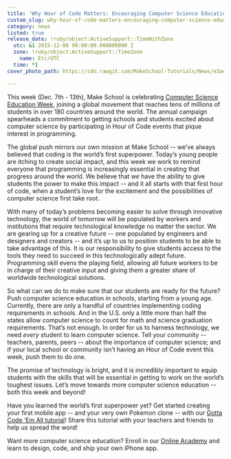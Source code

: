 ```yaml
---
title: 'Why Hour of Code Matters: Encouraging Computer Science Education'
custom_slug: why-hour-of-code-matters-encouraging-computer-science-education
category: news
listed: true
release_date: !ruby/object:ActiveSupport::TimeWithZone
  utc: &1 2015-12-08 00:00:00.000000000 Z
  zone: !ruby/object:ActiveSupport::TimeZone
    name: Etc/UTC
  time: *1
cover_photo_path: https://cdn.rawgit.com/MakeSchool-Tutorials/News/e3ae1bc98723e6467bb3563555996fcfc676e1b1//df58e429-3d2a-43cc-8b1d-48dc188a5798/cover_photo.jpeg

---
```

This week (Dec. 7th - 13th), Make School is celebrating [Computer Science Education Week](https://hourofcode.com/), joining a global movement that reaches tens of millions of students in over 180 countries around the world. The annual campaign spearheads a commitment to getting schools and students excited about computer science by participating in Hour of Code events that pique interest in programming.

The global push mirrors our own mission at Make School -- we’ve always believed that coding is the world’s first superpower. Today’s young people are itching to create social impact, and this week we work to remind everyone that programming is increasingly essential in creating that progress around the world. We believe that *we* have the ability to give students the power to make this impact -- and it all starts with that first hour of code, when a student’s love for the excitement and the possibilities of computer science first take root.

With many of today’s problems becoming easier to solve through innovative technology, the world of tomorrow will be populated by workers and institutions that require technological knowledge no matter the sector. We are gearing up for a creative future -- one populated by engineers and designers and creators -- and it’s up to us to position students to be able to take advantage of this. It is our responsibility to give students access to the tools they need to succeed in this technologically adept future. Programming skill evens the playing field, allowing all future workers to be in charge of their creative input and giving them a greater share of worldwide technological solutions.

So what can we do to make sure that our students are ready for the future? Push computer science education in schools, starting from a young age. Currently, there are only a handful of countries implementing coding requirements in schools. And in the U.S. only a little more than half the states allow computer science to count for math and science graduation requirements. That’s not enough. In order for us to harness technology, we need *every* student to learn computer science. Tell your community -- teachers, parents, peers -- about the importance of computer science; and if your local school or community isn’t having an Hour of Code event this week, push them to do one.

The promise of technology is bright, and it is incredibly important to equip students with the skills that will be essential in getting to work on the world’s toughest issues. Let’s move towards more computer science education -- both this week and beyond!

Have you learned the world’s first superpower yet? Get started creating your first mobile app -- and your very own Pokemon clone -- with our [Gotta Code ‘Em All tutorial](http://bit.ly/1NbW9Iq)! Share this tutorial with your teachers and friends to help us spread the word!

Want more computer science education? Enroll in our [Online Academy](http://bit.ly/1NbXgYB) and learn to design, code, and ship your own iPhone app.
